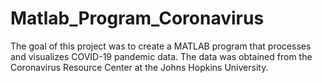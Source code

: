 # Matlab_Program_Coronavirus
The goal of this project was to create a MATLAB program that processes and visualizes COVID-19 pandemic data. The data was obtained from the Coronavirus Resource Center  at the Johns Hopkins University.  

